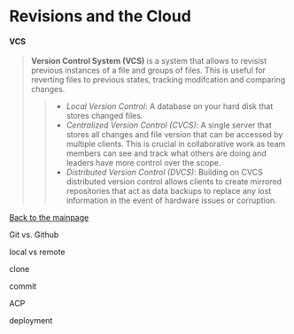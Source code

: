 # Revisions and the Cloud

#### VCS

> **Version Control System (VCS)** is a system that allows to revisist previous instances of a file and groups of files.  This is useful for reverting files to previous states, tracking modifcation and comparing changes.
>> + *Local Version Control*: A database on your hard disk that stores changed files.
>> + *Centralized Version Control (CVCS)*: A single server that stores all changes and file version that can be accessed by multiple clients.  This is crucial in collaborative work as team members can see and track what others are doing and leaders have more control over the scope.
>> + *Distributed Version Control (DVCS)*: Building on CVCS distributed version control allows clients to create mirrored repositories that act as data backups to replace any lost information in the event of hardware issues or corruption.





[Back to the mainpage](README.md)



Git vs. Github

local vs remote

clone

commit

ACP

deployment
